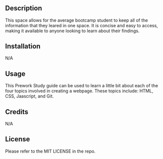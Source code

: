 # <Prework Study Guide Homepage>

## Description

This space allows for the average bootcamp student to keep all of the information that they leared in one space. It is concise and easy to access, making it available to anyone looking to learn about their findings.

## Installation

N/A

## Usage

This Prework Study guide can be used to learn a little bit about each of the four topics involved in creating a webpage. These topics include: HTML, CSS, Jaascript, and Git.

## Credits

N/A

## License

Please refer to the MIT LICENSE in the repo.

